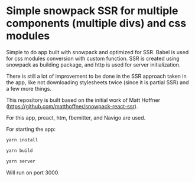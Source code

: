 # Simple snowpack SSR for multiple components (multiple divs) and css modules

Simple to do app built with snowpack and optimized for SSR. Babel is used for css modules conversion with custom function.
SSR is created using snowpack as building package, and http is used for server initialization.

There is still a lot of improvement to be done in the SSR approach taken in the app, like not downloading stylesheets twice (since it is partial SSR) and a few more things.

This repository is built based on the initial work of Matt Hoffner (https://github.com/matthoffner/snowpack-react-ssr).

For this app, preact, htm, fbemitter, and Navigo are used.

For starting the app:

```sh
yarn install
```

```sh
yarn build
```

```sh
yarn server
```

Will run on port 3000.
